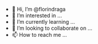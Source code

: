 - 👋 Hi, I’m @florindraga
- 👀 I’m interested in ...
- 🌱 I’m currently learning ...
- 💞️ I’m looking to collaborate on ...
- 📫 How to reach me ...

<!---
florindraga/florindraga is a ✨ special ✨ repository because its `README.md` (this file) appears on your GitHub profile.
You can click the Preview link to take a look at your changes.
--->
